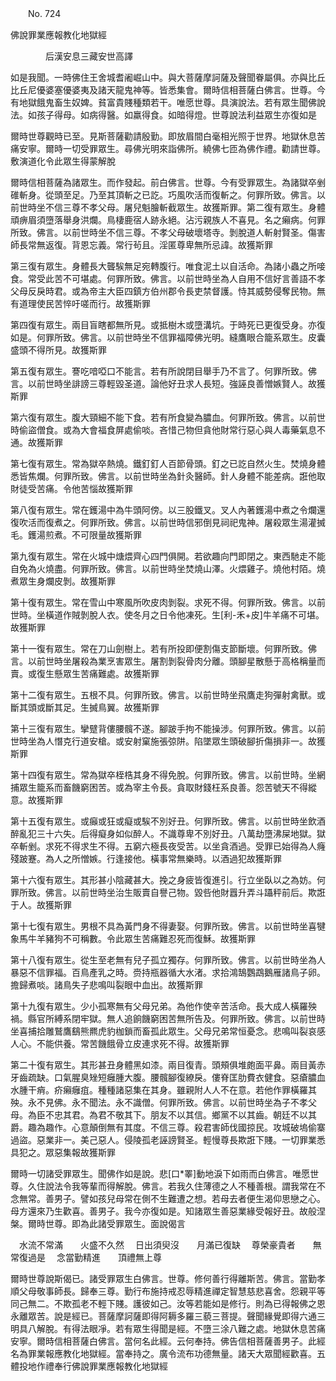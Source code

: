 ﻿　　No. 724

佛說罪業應報教化地獄經

　　　　后漢安息三藏安世高譯


如是我聞。一時佛住王舍城耆阇崛山中。與大菩薩摩訶薩及聲聞眷屬俱。亦與比丘比丘尼優婆塞優婆夷及諸天龍鬼神等。皆悉集會。爾時信相菩薩白佛言。世尊。今有地獄餓鬼畜生奴婢。貧富貴賤種類若干。唯愿世尊。具演說法。若有眾生聞佛說法。如孩子得母。如病得醫。如羸得食。如暗得燈。世尊說法利益眾生亦復如是

爾時世尊觀時已至。見斯菩薩勸請殷勤。即放眉間白毫相光照于世界。地獄休息苦痛安寧。爾時一切受罪眾生。尋佛光明來詣佛所。繞佛七匝為佛作禮。勸請世尊。敷演道化令此眾生得蒙解脫

爾時信相菩薩為諸眾生。而作發起。前白佛言。世尊。今有受罪眾生。為諸獄卒剉碓斬身。從頭至足。乃至其頂斬之已訖。巧風吹活而復斬之。何罪所致。佛言。以前世時坐不信三尊不孝父母。屠兒魁膾斬截眾生。故獲斯罪。第二復有眾生。身體頑痹眉須墮落舉身洪爛。鳥棲鹿宿人跡永絕。沾污親族人不喜見。名之癩病。何罪所致。佛言。以前世時坐不信三尊。不孝父母破壞塔寺。剝脫道人斬射賢圣。傷害師長常無返復。背恩忘義。常行茍且。淫匿尊卑無所忌諱。故獲斯罪

第三復有眾生。身體長大聾騃無足宛轉腹行。唯食泥土以自活命。為諸小蟲之所唼食。常受此苦不可堪處。何罪所致。佛言。以前世時坐為人自用不信好言善語不孝父母反戾時君。或為帝主大臣四鎮方伯州郡令長吏禁督護。恃其威勢侵奪民物。無有道理使民苦悴吁嗟而行。故獲斯罪

第四復有眾生。兩目盲瞎都無所見。或抵樹木或墮溝坑。于時死已更復受身。亦復如是。何罪所致。佛言。以前世時坐不信罪福障佛光明。縫鷹眼合籠系眾生。皮囊盛頭不得所見。故獲斯罪

第五復有眾生。謇吃喑啞口不能言。若有所說閉目舉手乃不言了。何罪所致。佛言。以前世時坐誹謗三尊輕毀圣道。論他好丑求人長短。強誣良善憎嫉賢人。故獲斯罪

第六復有眾生。腹大頸細不能下食。若有所食變為膿血。何罪所致。佛言。以前世時偷盜僧食。或為大會福食屏處偷啖。吝惜己物但貪他財常行惡心與人毒藥氣息不通。故獲斯罪

第七復有眾生。常為獄卒熱燒。鐵釘釘人百節骨頭。釘之已訖自然火生。焚燒身體悉皆焦爛。何罪所致。佛言。以前世時坐為針灸醫師。針人身體不能差病。誑他取財徒受苦痛。令他苦惱故獲斯罪

第八復有眾生。常在鑊湯中為牛頭阿傍。以三股鐵叉。叉人內著鑊湯中煮之令爛還復吹活而復煮之。何罪所致。佛言。以前世時信邪倒見祠祀鬼神。屠殺眾生湯灌搣毛。鑊湯煎煮。不可限量故獲斯罪

第九復有眾生。常在火城中煻煨齊心四門俱開。若欲趣向門即閉之。東西馳走不能自免為火燒盡。何罪所致。佛言。以前世時坐焚燒山澤。火煨雞子。燒他村陌。燒煮眾生身爛皮剝。故獲斯罪

第十復有眾生。常在雪山中寒風所吹皮肉剝裂。求死不得。何罪所致。佛言。以前世時。坐橫道作賊剝脫人衣。使冬月之日令他凍死。生[利-禾+皮]牛羊痛不可堪。故獲斯罪

第十一復有眾生。常在刀山劍樹上。若有所投即便割傷支節斷壞。何罪所致。佛言。以前世時坐屠殺為業烹害眾生。屠割剝裂骨肉分離。頭腳星散懸于高格稱量而賣。或復生懸眾生苦痛難處。故獲斯罪

第十二復有眾生。五根不具。何罪所致。佛言。以前世時坐飛鷹走狗彈射禽獸。或斷其頭或斷其足。生搣鳥翼。故獲斯罪

第十三復有眾生。攣躄背僂腰髖不遂。腳跛手拘不能操涉。何罪所致。佛言。以前世時坐為人憯克行道安槍。或安射窠施張弶阱。陷墜眾生頭破腳折傷損非一。故獲斯罪

第十四復有眾生。常為獄卒桎梏其身不得免脫。何罪所致。佛言。以前世時。坐網捕眾生籠系而畜饑窮困苦。或為宰主令長。貪取財錢枉系良善。怨苦號天不得縱意。故獲斯罪

第十五復有眾生。或癲或狂或癡或騃不別好丑。何罪所致。佛言。以前世時坐飲酒醉亂犯三十六失。后得癡身如似醉人。不識尊卑不別好丑。八萬劫墮沸屎地獄。獄卒斬剉。求死不得求生不得。五窮六極長夜受苦。以坐貪酒過。受罪已始得為人癃殘跛蹇。為人之所憎嫉。行逢接他。橫事常無樂時。以酒過犯故獲斯罪

第十六復有眾生。其形甚小陰藏甚大。挽之身疲皆復進引。行立坐臥以之為妨。何罪所致。佛言。以前世時坐治生販賣自譽己物。毀呰他財囂升弄斗躡秤前后。欺誑于人。故獲斯罪

第十七復有眾生。男根不具為黃門身不得妻娶。何罪所致。佛言。以前世時坐喜犍象馬牛羊豬狗不可稱數。令此眾生苦痛難忍死而復穌。故獲斯罪

第十八復有眾生。從生至老無有兒子孤立獨存。何罪所致。佛言。以前世時坐為人暴惡不信罪福。百鳥產乳之時。赍持瓶器循大水渚。求拾鴻鵠鸚鵡鵝雁諸鳥子卵。擔歸煮啖。諸鳥失子悲鳴叫裂眼中血出。故獲斯罪

第十九復有眾生。少小孤寒無有父母兄弟。為他作使辛苦活命。長大成人橫羅殃禍。縣官所縛系閉牢獄。無人追餉饑窮困苦無所告及。何罪所致。佛言。以前世時坐喜捕拾雕鷲鷹鷂熊羆虎豹枷鎖而畜孤此眾生。父母兄弟常恒憂念。悲鳴叫裂哀感人心。不能供養。常苦饑餓骨立皮連求死不得。故獲斯罪

第二十復有眾生。其形甚丑身體黑如漆。兩目復青。頭頰俱堆皰面平鼻。兩目黃赤牙齒疏缺。口氣腥臭矬短癰腫大腹。腰髖腳復繚戾。僂脊匡肋費衣健食。惡瘡膿血水腫干痟。疥癩癰疽。種種諸惡集在其身。雖親附人人不在意。若他作罪橫羅其殃。永不見佛。永不聞法。永不識僧。何罪所致。佛言。以前世時坐為子不孝父母。為臣不忠其君。為君不敬其下。朋友不以其信。鄉黨不以其齒。朝廷不以其爵。趣為趣作。心意顛倒無有其度。不信三尊。殺君害師伐國掠民。攻城破塢偷寨過盜。惡業非一。美己惡人。侵陵孤老誣謗賢圣。輕慢尊長欺誑下賤。一切罪業悉具犯之。眾惡集報故獲斯罪

爾時一切諸受罪眾生。聞佛作如是說。悲[口*睪]動地淚下如雨而白佛言。唯愿世尊。久住說法令我等輩而得解脫。佛言。若我久住薄德之人不種善根。謂我常在不念無常。善男子。譬如孩兒母常在側不生難遭之想。若母去者便生渴仰思戀之心。母方還來乃生歡喜。善男子。我今亦復如是。知諸眾生善惡業緣受報好丑。故般涅槃。爾時世尊。即為此諸受罪眾生。面說偈言

　水流不常滿　　火盛不久然
　日出須臾沒　　月滿已復缺
　尊榮豪貴者　　無常復過是
　念當勤精進　　頂禮無上尊　

爾時世尊說斯偈已。諸受罪眾生白佛言。世尊。修何善行得離斯苦。佛言。當勤孝順父母敬事師長。歸奉三尊。勤行布施持戒忍辱精進禪定智慧慈悲喜舍。怨親平等同己無二。不欺孤老不輕下賤。護彼如己。汝等若能如是修行。則為已得報佛之恩永離眾苦。說是經已。菩薩摩訶薩即得阿耨多羅三藐三菩提。聲聞緣覺即得六通三明具八解脫。有得法眼凈。若有眾生得聞是經。不墮三涂八難之處。地獄休息苦痛安寧。爾時信相菩薩白佛言。當何名此經。云何奉持。佛告信相菩薩善男子。此經名為罪業報應教化地獄經。當奉持之。廣令流布功德無量。諸天大眾聞經歡喜。五體投地作禮奉行佛說罪業應報教化地獄經
